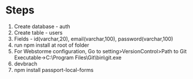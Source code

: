 # Steps

1. Create database - auth
2. Create table - users
3. Fields - id(varchar,20), email(varchar,100), password(varchar,100)
4. run npm install at root of folder
5. For Webstorme configuration, Go to setting>VersionControl>Path to Git Executable->C:\Program Files\Git\bin\git.exe
6. devbrach
7. npm install passport-local-forms
